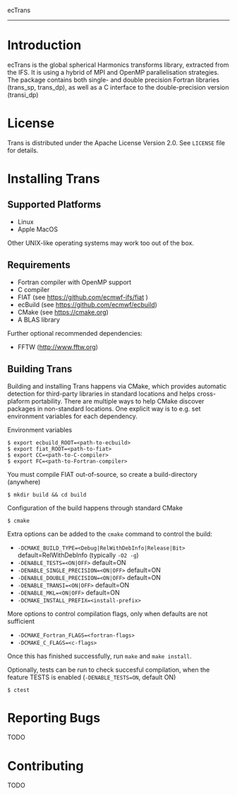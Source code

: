 ecTrans
*******

Introduction
============

ecTrans is the global spherical Harmonics transforms library, extracted from the IFS.
It is using a hybrid of MPI and OpenMP parallelisation strategies.
The package contains both single- and double precision Fortran libraries (trans_sp, trans_dp),
as well as a C interface to the double-precision version (transi_dp)

License
=======

Trans is distributed under the Apache License Version 2.0.
See `LICENSE` file for details.

Installing Trans 
===============

Supported Platforms
-------------------

- Linux
- Apple MacOS

Other UNIX-like operating systems may work too out of the box.

Requirements
------------
- Fortran compiler with OpenMP support
- C compiler
- FIAT (see https://github.com/ecmwf-ifs/fiat )
- ecBuild (see https://github.com/ecmwf/ecbuild)
- CMake (see https://cmake.org)
- A BLAS library

Further optional recommended dependencies:
- FFTW (http://www.fftw.org)

Building Trans
--------------

Building and installing Trans happens via CMake, which provides automatic detection for
third-party libraries in standard locations and helps cross-plaform portability.
There are multiple ways to help CMake discover packages in non-standard locations.
One explicit way is to e.g. set environment variables for each dependency.

Environment variables 

    $ export ecbuild_ROOT=<path-to-ecbuild>
    $ export fiat_ROOT=<path-to-fiat>
    $ export CC=<path-to-C-compiler>
    $ export FC=<path-to-Fortran-compiler>

You must compile FIAT out-of-source, so create a build-directory (anywhere)

    $ mkdir build && cd build
 
Configuration of the build happens through standard CMake

    $ cmake

Extra options can be added to the `cmake` command to control the build:

 - `-DCMAKE_BUILD_TYPE=<Debug|RelWithDebInfo|Release|Bit>` default=RelWithDebInfo (typically `-O2 -g`)
 - `-DENABLE_TESTS=<ON|OFF>`            default=ON
 - `-DENABLE_SINGLE_PRECISION=<ON|OFF>` default=ON
 - `-DENABLE_DOUBLE_PRECISION=<ON|OFF>` default=ON
 - `-DENABLE_TRANSI=<ON|OFF>`           default=ON
 - `-DENABLE_MKL=<ON|OFF>`              default=ON
 - `-DCMAKE_INSTALL_PREFIX=<install-prefix>`

More options to control compilation flags, only when defaults are not sufficient

 - `-DCMAKE_Fortran_FLAGS=<fortran-flags>`
 - `-DCMAKE_C_FLAGS=<c-flags>`

Once this has finished successfully, run ``make`` and ``make install``.

Optionally, tests can be run to check succesful compilation, when the feature TESTS is enabled (`-DENABLE_TESTS=ON`, default ON)

    $ ctest

Reporting Bugs
==============

TODO

Contributing
============

TODO

